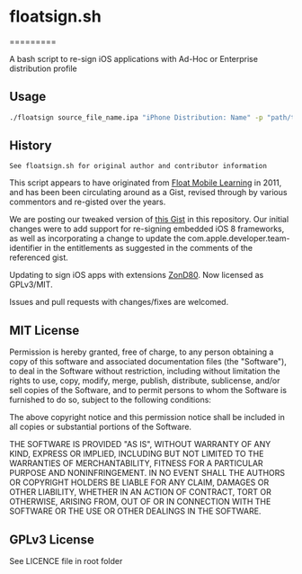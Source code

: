 # floatsign.sh
=========

A bash script to re-sign iOS applications with Ad-Hoc or Enterprise distribution profile

## Usage
 
```bash
./floatsign source_file_name.ipa "iPhone Distribution: Name" -p "path/to/profile" [-d "display name"]  [-e entitlements] [-k keychain] -b "BundleIdentifier" output_filename.ipa
```

## History

`See floatsign.sh for original author and contributor information`

This script appears to have originated from [Float Mobile Learning](http://www.floatlearning.com/) in 2011, and has been been circulating around as a Gist, revised through by various commentors and re-gisted over the years.

We are posting our tweaked version of [this Gist](https://gist.github.com/Weptun/5406993) in this repository. Our initial changes were to add support for re-signing embedded iOS 8 frameworks, as well as incorporating a change to update the <key>com.apple.developer.team-identifier</key> in the entitlements as suggested in the comments of the referenced gist. 

Updating to sign iOS apps with extensions [ZonD80](https://github.com/ZonD80). Now licensed as GPLv3/MIT.

Issues and pull requests with changes/fixes are welcomed.


## MIT License


Permission is hereby granted, free of charge, to any person obtaining a copy of this software and associated documentation files (the "Software"), to deal in the Software without restriction, including without limitation the rights to use, copy, modify, merge, publish, distribute, sublicense, and/or sell copies of the Software, and to permit persons to whom the Software is furnished to do so, subject to the following conditions:

The above copyright notice and this permission notice shall be included in all copies or substantial portions of the Software.

THE SOFTWARE IS PROVIDED "AS IS", WITHOUT WARRANTY OF ANY KIND, EXPRESS OR IMPLIED, INCLUDING BUT NOT LIMITED TO THE WARRANTIES OF MERCHANTABILITY, FITNESS FOR A PARTICULAR PURPOSE AND NONINFRINGEMENT. IN NO EVENT SHALL THE AUTHORS OR COPYRIGHT HOLDERS BE LIABLE FOR ANY CLAIM, DAMAGES OR OTHER LIABILITY, WHETHER IN AN ACTION OF CONTRACT, TORT OR OTHERWISE, ARISING FROM, OUT OF OR IN CONNECTION WITH THE SOFTWARE OR THE USE OR OTHER DEALINGS IN THE SOFTWARE.


## GPLv3 License

See LICENCE file in root folder